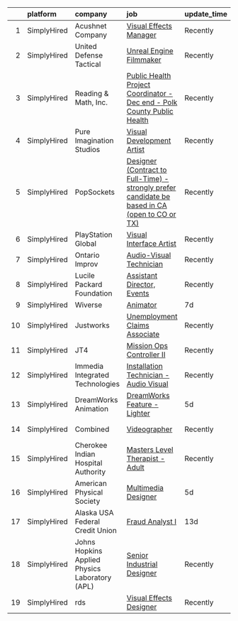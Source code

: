 

|    | platform    | company                                        | job                                                                                                                                                                                                       | update_time   | location         |
|---:|:------------|:-----------------------------------------------|:----------------------------------------------------------------------------------------------------------------------------------------------------------------------------------------------------------|:--------------|:-----------------|
|  1 | SimplyHired | Acushnet Company                               | [Visual Effects Manager](https://www.simplyhired.com/job/CuABau9b_msg9dMhS1-8HJDFCUvMom7UXnkcnC1IBkhC-rO3cuhcpg?q=visual+effects)                                                                         | Recently      | Carlsbad, CA     |
|  2 | SimplyHired | United Defense Tactical                        | [Unreal Engine Filmmaker](https://www.simplyhired.com/job/R58iCKvoojKuRUykyKMFDSVUZlMSl7LdOMXTSTdocxx6lBOmNf_8Bg?q=visual+effects)                                                                        | Recently      | Costa Mesa, CA   |
|  3 | SimplyHired | Reading & Math, Inc.                           | [Public Health Project Coordinator - Dec end - Polk County Public Health](https://www.simplyhired.com/job/oJdJjV1GvDU5J70EPRSSQ-a4b3_3VRsNmCgqvdEqFsl_VWz9R-QDGQ?q=visual+effects)                        | Recently      | Crookston, MN    |
|  4 | SimplyHired | Pure Imagination Studios                       | [Visual Development Artist](https://www.simplyhired.com/job/u3Ce0qDkoB4jPujFyWA_pOjySvkBJ7SmBclJFkATwkjx3a0XU_1R2g?q=visual+effects)                                                                      | Recently      | Van Nuys, CA     |
|  5 | SimplyHired | PopSockets                                     | [Designer (Contract to Full-Time) - strongly prefer candidate be based in CA (open to CO or TX)](https://www.simplyhired.com/job/7r-wRyriPCX4d21weJ4SMMNughExVRE-_zku1grzzsIUArco5bUkhQ?q=visual+effects) | Recently      | Los Angeles, CA  |
|  6 | SimplyHired | PlayStation Global                             | [Visual Interface Artist](https://www.simplyhired.com/job/db8GRDPAexQNk0SjkgxDZHn84RGVl7l3Ri2rO3cfeUR8BEr-YEMK6w?q=visual+effects)                                                                        | Recently      | San Diego, CA    |
|  7 | SimplyHired | Ontario Improv                                 | [Audio-Visual Technician](https://www.simplyhired.com/job/cpjoLy1fN377SIJdk-h4Kd_O0QR3qFMLmUwPF1B1DnKXHl0HY718_g?q=visual+effects)                                                                        | Recently      | Ontario, CA      |
|  8 | SimplyHired | Lucile Packard Foundation                      | [Assistant Director, Events](https://www.simplyhired.com/job/J_SQGH62TVqy30ZkhAxWRRxZ67RW8S2PiT310IoUCGGGnleL2UXj-A?q=visual+effects)                                                                     | Recently      | Palo Alto, CA    |
|  9 | SimplyHired | Wiverse                                        | [Animator](https://www.simplyhired.com/job/YkEDeRh-1oC1Aw-oDUKsjhMLVQKl6TgAsi5bRcc6zKwePsvA9KOpnw?q=visual+effects)                                                                                       | 7d            | Remote           |
| 10 | SimplyHired | Justworks                                      | [Unemployment Claims Associate](https://www.simplyhired.com/job/4rgcz_ZD8u3sW0HxidRDx8T3NcUnwL9lVESTgzh--ebQjuiewwDQ7g?q=visual+effects)                                                                  | Recently      | Tampa, FL        |
| 11 | SimplyHired | JT4                                            | [Mission Ops Controller II](https://www.simplyhired.com/job/vvTJwJwVzT5kCLZDAk5zRzVhhHkWA0go0vdNzh5CMnotwr31nI3rNA?q=visual+effects)                                                                      | Recently      | Las Vegas, NV    |
| 12 | SimplyHired | Immedia Integrated Technologies                | [Installation Technician - Audio Visual](https://www.simplyhired.com/job/ruqmga02W1lCewLgHN-bCV5aVa80rvYQIUBE1-sfI1d_lcPLm3oLSA?q=visual+effects)                                                         | Recently      | Phoenix, AZ      |
| 13 | SimplyHired | DreamWorks Animation                           | [DreamWorks Feature - Lighter](https://www.simplyhired.com/job/lp5p-ElskISv4cSkmTBqBu8tWb2ROfGFgX3ACQ6MvUsZQNV2oMxtqA?q=visual+effects)                                                                   | 5d            | Glendale, CA     |
| 14 | SimplyHired | Combined                                       | [Videographer](https://www.simplyhired.com/job/ZGb2WsgyazxD_zleek9BWtBPV03dZVqFEbgP8fpxt2xNf4OMOfaDqg?q=visual+effects)                                                                                   | Recently      | Diamond Bar, CA  |
| 15 | SimplyHired | Cherokee Indian Hospital Authority             | [Masters Level Therapist - Adult](https://www.simplyhired.com/job/Zb1f9ndDfCV9DwGpRQtBDaD502p99LL1Fuxm0qJ1PxK8iNIQhLI8UA?q=visual+effects)                                                                | Recently      | Cherokee, NC     |
| 16 | SimplyHired | American Physical Society                      | [Multimedia Designer](https://www.simplyhired.com/job/izcCwPR9D2U2I7iA4dewHJdtdRm4DYcbR6kNmZiw3iLIF57Qmj5Klw?q=visual+effects)                                                                            | 5d            | College Park, MD |
| 17 | SimplyHired | Alaska USA Federal Credit Union                | [Fraud Analyst I](https://www.simplyhired.com/job/tBvPuPDG88OsHbv4xDFXK9SiU7BykpP_pgihKIb2VT-Ipk5gS8gNjQ?q=visual+effects)                                                                                | 13d           | Glendale, AZ     |
| 18 | SimplyHired | Johns Hopkins Applied Physics Laboratory (APL) | [Senior Industrial Designer](https://www.simplyhired.com/job/cWteweR2HUSB-M6HNfjiwbg6s9QWBdHzzWW_VIcrN6UKsXa3uDdpvw?q=visual+effects)                                                                     | Recently      | Laurel, MD       |
| 19 | SimplyHired | rds                                            | [Visual Effects Designer](https://www.simplyhired.com/job/ns1HW38U59la25kR-redf-iT2O7MtWlYHvig3J0QTMsdbQZHj98u6w?q=visual+effects)                                                                        | Recently      | Burbank, CA      |